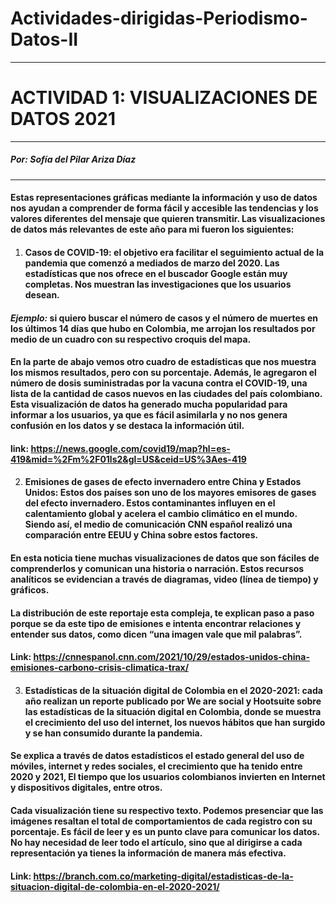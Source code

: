# Actividades-dirigidas-Periodismo-Datos-II
---
# ACTIVIDAD 1: VISUALIZACIONES DE DATOS 2021
---
##### Por: Sofía del Pilar Ariza Díaz
---

#### Estas representaciones gráficas mediante la información y uso de datos nos ayudan a comprender de forma fácil y accesible las tendencias y los valores diferentes del mensaje que quieren transmitir. Las visualizaciones de datos más relevantes de este año para mi fueron los siguientes:

1.	#### Casos de COVID-19: el objetivo era facilitar el seguimiento actual de la pandemia que comenzó a mediados de marzo del 2020. Las estadísticas que nos ofrece en el buscador Google están muy completas. Nos muestran las investigaciones que los usuarios desean.

#### *Ejemplo:* si quiero buscar el número de casos y el número de muertes en los últimos 14 días que hubo en Colombia, me arrojan los resultados por medio de un cuadro con su respectivo croquis del mapa. 

#### En la parte de abajo vemos otro cuadro de estadísticas que nos muestra los mismos resultados, pero con su porcentaje. Además, le agregaron el número de dosis suministradas por la vacuna contra el COVID-19, una lista de la cantidad de casos nuevos en las ciudades del país colombiano. Esta visualización de datos ha generado mucha popularidad para informar a los usuarios, ya que es fácil asimilarla y no nos genera confusión en los datos y se destaca la información útil. 

#### link: https://news.google.com/covid19/map?hl=es-419&mid=%2Fm%2F01ls2&gl=US&ceid=US%3Aes-419

2.	#### Emisiones de gases de efecto invernadero entre China y Estados Unidos: Estos dos países son uno de los mayores emisores de gases del efecto invernadero. Estos contaminantes influyen en el calentamiento global y acelera el cambio climático en el mundo. Siendo así, el medio de comunicación CNN español realizó una comparación entre EEUU y China sobre estos factores. 

#### En esta noticia tiene muchas visualizaciones de datos que son fáciles de comprenderlos y comunican una historia o narración. Estos recursos analíticos se evidencian a través de diagramas, video (línea de tiempo) y gráficos. 

#### La distribución de este reportaje esta compleja, te explican paso a paso porque se da este tipo de emisiones e intenta encontrar relaciones y entender sus datos, como dicen “una imagen vale que mil palabras”.
#### Link: https://cnnespanol.cnn.com/2021/10/29/estados-unidos-china-emisiones-carbono-crisis-climatica-trax/ 

3.	#### Estadísticas de la situación digital de Colombia en el 2020-2021: cada año realizan un reporte publicado por We are social y Hootsuite sobre las estadísticas de la situación digital en Colombia, donde se muestra el crecimiento del uso del internet, los nuevos hábitos que han surgido y se han consumido durante la pandemia. 

#### Se explica a través de datos estadísticos el estado general del uso de móviles, internet y redes sociales, el crecimiento que ha tenido entre 2020 y 2021, El tiempo que los usuarios colombianos invierten en Internet y dispositivos digitales, entre otros. 

#### Cada visualización tiene su respectivo texto. Podemos presenciar que las imágenes resaltan el total de comportamientos de cada registro con su porcentaje. Es fácil de leer y es un punto clave para comunicar los datos. No hay necesidad de leer todo el artículo, sino que al dirigirse a cada representación ya tienes la información de manera más efectiva. 

#### Link: https://branch.com.co/marketing-digital/estadisticas-de-la-situacion-digital-de-colombia-en-el-2020-2021/

